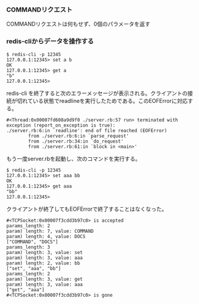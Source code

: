 

### COMMANDリクエスト

COMMANDリクエストは何もせず、0個のパラメータを返す


### redis-cliからデータを操作する

```
$ redis-cli -p 12345
127.0.0.1:12345> set a b
OK
127.0.0.1:12345> get a
"b"
127.0.0.1:12345> 
```


redis-cli を終了すると次のエラーメッセージが表示される。クライアントの接続が切れている状態でreadlineを実行したためである。このEOFErrorに対応する。

```
#<Thread:0x00007fd608a9d9f0 ./server.rb:57 run> terminated with exception (report_on_exception is true):
./server.rb:6:in `readline': end of file reached (EOFError)
        from ./server.rb:6:in `parse_request'
        from ./server.rb:34:in `do_request'
        from ./server.rb:61:in `block in <main>'
```

もう一度server.rbを起動し、次のコマンドを実行する。

```
$ redis-cli -p 12345
127.0.0.1:12345> set aaa bb
OK
127.0.0.1:12345> get aaa
"bb"
127.0.0.1:12345> 
```

クライアントが終了してもEOFErrorで終了することはなくなった。

```
#<TCPSocket:0x00007f3cdd3b97c0> is accepted
params_length: 2
param) length: 7, value: COMMAND
param) length: 4, value: DOCS
["COMMAND", "DOCS"]
params_length: 3
param) length: 3, value: set
param) length: 3, value: aaa
param) length: 2, value: bb
["set", "aaa", "bb"]
params_length: 2
param) length: 3, value: get
param) length: 3, value: aaa
["get", "aaa"]
#<TCPSocket:0x00007f3cdd3b97c0> is gone
```

